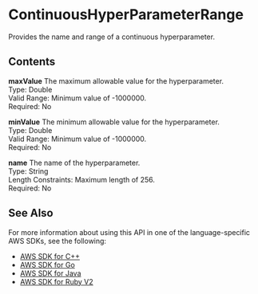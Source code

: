 # ContinuousHyperParameterRange<a name="API_ContinuousHyperParameterRange"></a>

Provides the name and range of a continuous hyperparameter\.

## Contents<a name="API_ContinuousHyperParameterRange_Contents"></a>

 **maxValue**   <a name="personalize-Type-ContinuousHyperParameterRange-maxValue"></a>
The maximum allowable value for the hyperparameter\.  
Type: Double  
Valid Range: Minimum value of \-1000000\.  
Required: No

 **minValue**   <a name="personalize-Type-ContinuousHyperParameterRange-minValue"></a>
The minimum allowable value for the hyperparameter\.  
Type: Double  
Valid Range: Minimum value of \-1000000\.  
Required: No

 **name**   <a name="personalize-Type-ContinuousHyperParameterRange-name"></a>
The name of the hyperparameter\.  
Type: String  
Length Constraints: Maximum length of 256\.  
Required: No

## See Also<a name="API_ContinuousHyperParameterRange_SeeAlso"></a>

For more information about using this API in one of the language\-specific AWS SDKs, see the following:
+  [AWS SDK for C\+\+](https://docs.aws.amazon.com/goto/SdkForCpp/personalize-2018-05-22/ContinuousHyperParameterRange) 
+  [AWS SDK for Go](https://docs.aws.amazon.com/goto/SdkForGoV1/personalize-2018-05-22/ContinuousHyperParameterRange) 
+  [AWS SDK for Java](https://docs.aws.amazon.com/goto/SdkForJava/personalize-2018-05-22/ContinuousHyperParameterRange) 
+  [AWS SDK for Ruby V2](https://docs.aws.amazon.com/goto/SdkForRubyV2/personalize-2018-05-22/ContinuousHyperParameterRange) 